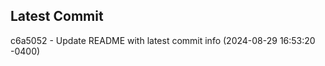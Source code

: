 
## Latest Commit
c6a5052 - Update README with latest commit info (2024-08-29 16:53:20 -0400) <Yunxi-Zhou>
